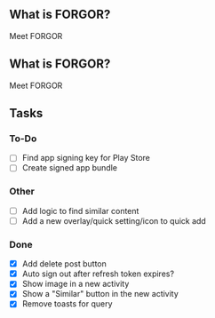 ## What is FORGOR?
Meet FORGOR

## What is FORGOR?
Meet FORGOR

## Tasks

### To-Do
- [ ] Find app signing key for Play Store
- [ ] Create signed app bundle

### Other
- [ ] Add logic to find similar content
- [ ] Add a new overlay/quick setting/icon to quick add

### Done
- [x] Add delete post button
- [x] Auto sign out after refresh token expires?
- [x] Show image in a new activity
- [x] Show a "Similar" button in the new activity
- [x] Remove toasts for query